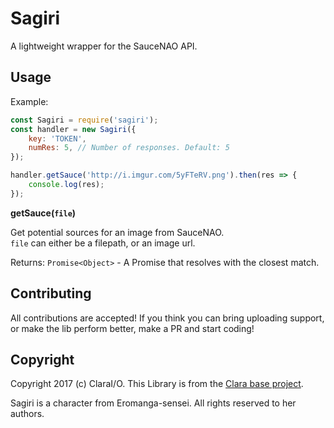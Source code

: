 # Sagiri
A lightweight wrapper for the SauceNAO API.

## Usage

Example:
```js
const Sagiri = require('sagiri');
const handler = new Sagiri({
    key: 'TOKEN',
    numRes: 5, // Number of responses. Default: 5
});

handler.getSauce('http://i.imgur.com/5yFTeRV.png').then(res => {
    console.log(res);
});
```

**getSauce(`file`)**

Get potential sources for an image from SauceNAO.  
`file` can either be a filepath, or an image url.

Returns: `Promise<Object>` - A Promise that resolves with the closest match.

## Contributing

All contributions are accepted! If you think you can bring uploading support, or make the lib perform better, make a PR and start coding!

## Copyright

Copyright 2017 (c) ClaraI/O. This Library is from the [Clara base project](https://github.com/ClaraIO/Clara).

Sagiri is a character from Eromanga-sensei. All rights reserved to her authors.